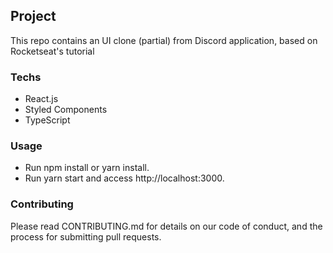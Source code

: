 ## Project 

This repo contains an UI clone (partial) from Discord application, based on Rocketseat's tutorial

### Techs

 - React.js
 - Styled Components
 - TypeScript

### Usage

- Run npm install or yarn install.
- Run yarn start and access http://localhost:3000.

### Contributing

Please read CONTRIBUTING.md for details on our code of conduct, and the process for submitting pull requests.



